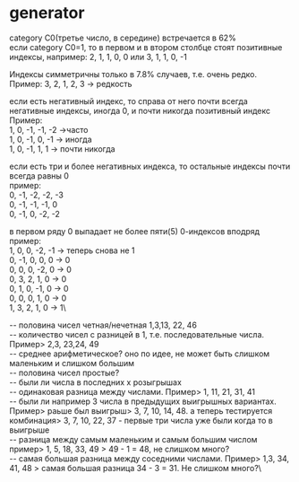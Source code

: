 # generator

category C0(третье число, в середине) встречается в 62%\
если category C0=1, то в первом и в втором столбце стоят позитивные индексы, например:
2, 1, 1, 0, 0 или 3, 1, 1, 0, -1

Индексы симметричны только в 7.8% случаев, т.е. очень редко.\
 Пример: 3, 2, 1, 2, 3 -> редкость
 
 если есть негативный индекс, то справа от него почти всегда негативные индексы, иногда 0, и почти никогда позитивный индекс\
 Пример:\
   1, 0, -1, -1, -2 ->часто\
   1, 0, -1, 0, -1 -> иногда\
   1, 0, -1, 1, 1 -> почти никогда
   
   если есть три и более негативных индекса, то остальные индексы почти всегда равны 0\
   пример:\
   0, -1, -2, -2, -3\
   0, -1, -1, -1, 0\
   0, -1, 0, -2, -2   

в первом ряду 0 выпадает не более пяти(5) 0-индексов вподряд\
пример:\
1, 0, 0, -2, -1 -> теперь снова не 1\
0, -1, 0, 0, 0 -> 0\
0, 0, 0, -2, 0 -> 0\
0, 3, 2, 1, 0 -> 0\
0, 1, 0, -1, 0 -> 0\
0, 0, 0, 1, 0 -> 0\
1, 3, 2, 1, 0 -> 1\


-- половина чисел четная/нечетная 1,3,13, 22, 46\
-- количество чисел с разницей в 1, т.е. последовательные числа. Пример> 2,3, 23,24, 49\
-- среднее арифметическое? оно по идее, не может быть слишком маленьким и слишком большим\
-- половина чисел простые?\
-- были ли числа в последних х розыгрышах\
-- одинаковая разница между числами. Пример> 1, 11, 21, 31, 41\
-- были ли например 3 числа в предыдущих выигрышных вариантах. Пример> раьше был выигрыш> 3, 7, 10, 14, 48. а теперь тестируется комбинация> 3, 7, 10, 22, 37 - первые три числа уже были когда то в выигрыше\
-- разница между самым маленьким и самым большим числом пример> 1, 5, 18, 33, 49 > 49 - 1 = 48, не слишком много?\
-- самая большая разница между соседними числами. Пример> 1,3, 34, 41, 48 > самая большая разница 34 - 3 = 31. Не слишком много?\
